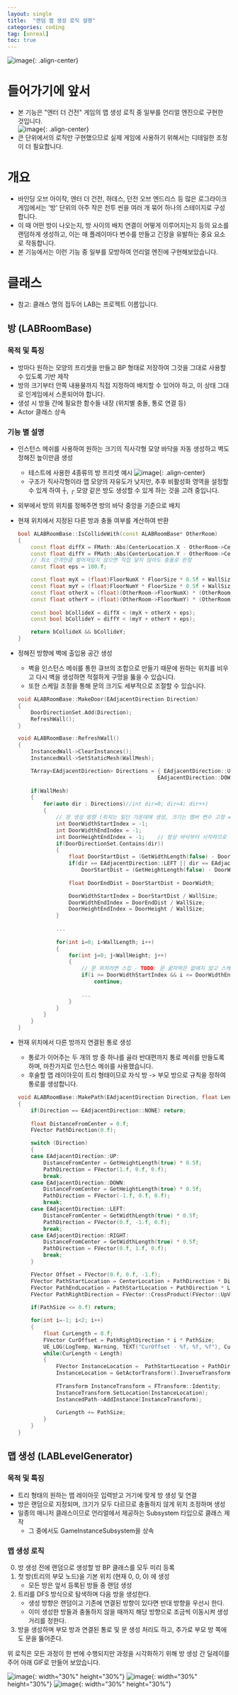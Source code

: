 ```yaml
---
layout: single
title:  "랜덤 맵 생성 로직 설명"
categories: coding
tag: [unreal]
toc: true
---
```


![image](https://jm911.github.io/assets/images/240417/1.gif){: .align-center}  

# 들어가기에 앞서
- 본 기능은 "엔터 더 건전" 게임의 맵 생성 로직 중 일부를 언리얼 엔진으로 구현한 것입니다.  
![image](https://jm911.github.io/assets/images/240417/1.jpg){: .align-center}  
- 큰 단위에서의 로직만 구현했으므로 실제 게임에 사용하기 위해서는 디테일한 조정이 더 필요합니다.

# 개요
- 바인딩 오브 아이작, 엔터 더 건전, 하데스, 던전 오브 엔드리스 등 많은 로그라이크 게임에서는 '방' 단위의 아주 작은 전투 씬을 여러 개 묶어 하나의 스테이지로 구성합니다.
- 이 때 어떤 방이 나오는지, 방 사이의 배치 연결이 어떻게 이루어지는지 등의 요소를 랜덤하게 생성하고, 이는 매 플레이마다 변수를 만들고 긴장을 유발하는 중요 요소로 작동합니다.
- 본 기능에서는 이런 기능 중 일부를 모방하여 언리얼 엔진에 구현해보았습니다.


# 클래스
- 참고: 클래스 명의 접두어 LAB는 프로젝트 이름입니다.

## 방 (LABRoomBase)

### 목적 및 특징
- 방마다 원하는 모양의 프리셋을 만들고 BP 형태로 저장하여 그것을 그대로 사용할 수 있도록 기반 제작
- 방의 크기부터 안쪽 내용물까지 직접 지정하여 배치할 수 있어야 하고, 이 상태 그대로 인게임에서 스폰되어야 합니다.
- 생성 시 방들 간에 필요한 함수들 내장 (위치별 충돌, 통로 연결 등)
- Actor 클래스 상속
  
### 기능 별 설명
- 인스턴스 메쉬를 사용하여 원하는 크기의 직사각형 모양 바닥을 자동 생성하고 벽도 정해진 높이만큼 생성
    - 테스트에 사용한 4종류의 방 프리셋 예시
    ![image](https://jm911.github.io/assets/images/240417/1.png){: .align-center}  
    - 구조가 직사각형이라 맵 모양의 자유도가 낮지만, 추후 비활성화 영역을 설정할 수 있게 하여 ┼, ┌ 모양 같은 방도 생성할 수 있게 하는 것을 고려 중입니다.
- 외부에서 방의 위치를 정해주면 방의 바닥 중앙을 기준으로 배치
- 현재 위치에서 지정된 다른 방과 충돌 여부를 계산하여 반환

    ```cpp
    bool ALABRoomBase::IsCollideWith(const ALABRoomBase* OtherRoom)
    {
        const float diffX = FMath::Abs(CenterLocation.X - OtherRoom->CenterLocation.X);
        const float diffY = FMath::Abs(CenterLocation.Y - OtherRoom->CenterLocation.Y);
        // 최소 간격만큼 벌어져있지 않으면 직접 닿지 않아도 충돌로 판정
        const float eps = 100.f;

        const float myX = (float)FloorNumX * FloorSize * 0.5f + WallSize;
        const float myY = (float)FloorNumY * FloorSize * 0.5f + WallSize;
        const float otherX = (float)(OtherRoom->FloorNumX) * (OtherRoom->FloorSize) * 0.5f + OtherRoom->WallSize;
        const float otherY = (float)(OtherRoom->FloorNumY) * (OtherRoom->FloorSize) * 0.5f + OtherRoom->WallSize;
        
        const bool bCollideX = diffX < (myX + otherX + eps);
        const bool bCollideY = diffY < (myY + otherY + eps);

        return bCollideX && bCollideY;
    }
    ```
- 정해진 방향에 벽에 출입용 공간 생성
    - 벽을 인스턴스 메쉬를 통한 큐브의 조합으로 만들기 때문에 원하는 위치를 비우고 다시 벽을 생성하면 적절하게 구멍을 뚫을 수 있습니다.
    - 또한 스케일 조정을 통해 문의 크기도 세부적으로 조절할 수 있습니다.  
    
    ```cpp
    void ALABRoomBase::MakeDoor(EAdjacentDirection Direction)
    {
        DoorDirectionSet.Add(Direction);
        RefreshWall();
    }

    void ALABRoomBase::RefreshWall()
    {
        InstancedWall->ClearInstances();
        InstancedWall->SetStaticMesh(WallMesh);

        TArray<EAdjacentDirection> Directions = { EAdjacentDirection::UP, EAdjacentDirection::LEFT, 
                                                EAdjacentDirection::DOWN, EAdjacentDirection::RIGHT };
        
        if(WallMesh)
        {
            for(auto dir : Directions)//int dir=0; dir<4; dir++)
            {
                // 문 생성 방향 (위치는 일단 가운데에 생성, 크기는 멤버 변수 고정 => 추후 변경 여지 있음)
                int DoorWidthStartIndex = -1;
                int DoorWidthEndIndex = -1;
                int DoorHeightEndIndex = -1;	// 항상 바닥부터 시작하므로 시작 인덱스는 필요 없음
                if(DoorDirectionSet.Contains(dir))
                {
                    float DoorStartDist = (GetWidthLength(false) - DoorWidth) / 2.f;
                    if(dir == EAdjacentDirection::LEFT || dir == EAdjacentDirection::RIGHT)
                        DoorStartDist = (GetHeightLength(false) - DoorWidth) / 2.f;
                    
                    float DoorEndDist = DoorStartDist + DoorWidth;

                    DoorWidthStartIndex = DoorStartDist / WallSize; 
                    DoorWidthEndIndex = DoorEndDist / WallSize;
                    DoorHeightEndIndex = DoorHeight / WallSize;
                }
                
                ...
                
                for(int i=0; i<WallLength; i++)
                {
                    for(int j=0; j<WallHeight; j++)
                    {
                        // 문 위치라면 스킵 - TODO: 문 끝자락은 없애지 않고 스케일, 위치 오프셋 변경하도록 (문 크기 디테일하게 조정)
                        if(i >= DoorWidthStartIndex && i <= DoorWidthEndIndex && j < DoorHeightEndIndex)
                            continue;
                        
                        ...
                    }
                }
            }
        }
    }
    ```
- 현재 위치에서 다른 방까지 연결된 통로 생성
    - 통로가 이어주는 두 개의 방 중 하나를 골라 반대편까지 통로 메쉬를 만들도록 하며, 마찬가지로 인스턴스 메쉬를 사용했습니다.
    - 후술할 맵 레이아웃이 트리 형태이므로 자식 방 -> 부모 방으로 규칙을 정하여 통로를 생성합니다.

    ```cpp
    void ALABRoomBase::MakePath(EAdjacentDirection Direction, float Length)
    {
        if(Direction == EAdjacentDirection::NONE) return;
        
        float DistanceFromCenter = 0.f;
        FVector PathDirection(0.f);

        switch (Direction)
        {
        case EAdjacentDirection::UP:
            DistanceFromCenter = GetHeightLength(true) * 0.5f;
            PathDirection = FVector(1.f, 0.f, 0.f);
            break;
        case EAdjacentDirection::DOWN:
            DistanceFromCenter = GetHeightLength(true) * 0.5f;
            PathDirection = FVector(-1.f, 0.f, 0.f);
            break;
        case EAdjacentDirection::LEFT:
            DistanceFromCenter = GetWidthLength(true) * 0.5f;
            PathDirection = FVector(0.f, -1.f, 0.f);
            break;
        case EAdjacentDirection::RIGHT:
            DistanceFromCenter = GetWidthLength(true) * 0.5f;
            PathDirection = FVector(0.f, 1.f, 0.f);
            break;
        }

        FVector Offset = FVector(0.f, 0.f, -1.f);
        FVector PathStartLocation = CenterLocation + PathDirection * DistanceFromCenter + Offset;
        FVector PathEndLocation = PathStartLocation + PathDirection * Length;
        FVector PathRightDirection = FVector::CrossProduct(FVector::UpVector, PathDirection);
        
        if(PathSize <= 0.f) return;

        for(int i=-1; i<2; i++)
        {
            float CurLength = 0.f;
            FVector CurOffset = PathRightDirection * i * PathSize;
            UE_LOG(LogTemp, Warning, TEXT("CurOffset - %f, %f, %f"), CurOffset.X, CurOffset.Y, CurOffset.Z);
            while(CurLength < Length)
            {
                FVector InstanceLocation =  PathStartLocation + PathDirection * CurLength + CurOffset;
                InstanceLocation = GetActorTransform().InverseTransformPosition(InstanceLocation);
            
                FTransform InstanceTransform = FTransform::Identity;
                InstanceTransform.SetLocation(InstanceLocation);
                InstancedPath->AddInstance(InstanceTransform);
            
                CurLength += PathSize;
            }
        }
    }
    ```


## 맵 생성 (LABLevelGenerator)
### 목적 및 특징
- 트리 형태의 원하는 맵 레이아웃 입력받고 거기에 맞게 방 생성 및 연결
- 방은 랜덤으로 지정되며, 크기가 모두 다르므로 충돌하지 않게 위치 조정하며 생성
- 일종의 매니저 클래스이므로 언리얼에서 제공하는 Subsystem 타입으로 클래스 제작
    - 그 중에서도 GameInstanceSubsystem을 상속

### 맵 생성 로직
0. 방 생성 전에 랜덤으로 생성할 방 BP 클래스를 모두 미리 등록
1. 첫 방(트리의 부모 노드)을 기본 위치 (현재 0, 0, 0) 에 생성
    - 모든 방은 앞서 등록된 방들 중 랜덤 생성
2. 트리를 DFS 방식으로 탐색하며 다음 방을 생성한다.
    - 생성 방향은 랜덤이고 기존에 연결된 방향이 있다면 반대 방향을 우선시 한다.
    - 이미 생성한 방들과 충돌하지 않을 때까지 해당 방향으로 조금씩 이동시켜 생성 거리를 정한다. 
3. 방을 생성하며 부모 방과 연결된 통로 및 문 생성 처리도 하고, 추가로 부모 방 쪽에도 문을 뚫어준다.

위 로직은 모든 과정이 한 번에 수행되지만 과정을 시각화하기 위해 방 생성 간 딜레이를 주어 아래 GIF로 만들어 보았습니다.

![image](https://jm911.github.io/assets/images/240417/2.gif){: width="30%" height="30%"} 
![image](https://jm911.github.io/assets/images/240417/3.gif){: width="30%" height="30%"} 
![image](https://jm911.github.io/assets/images/240417/4.gif){: width="30%" height="30%"}



